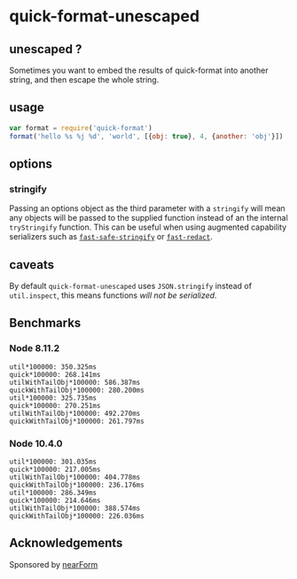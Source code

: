 # quick-format-unescaped

## unescaped ?

Sometimes you want to embed the results of quick-format into another string, 
and then escape the whole string. 

## usage

```js
var format = require('quick-format')
format('hello %s %j %d', 'world', [{obj: true}, 4, {another: 'obj'}])
```

## options

### stringify

Passing an options object as the third parameter with a `stringify` will mean 
any objects will be passed to the supplied function instead of an the 
internal `tryStringify` function. This can be useful when using augmented
capability serializers such as [`fast-safe-stringify`](http://github.com/davidmarkclements/fast-safe-stringify) or [`fast-redact`](http://github.com/davidmarkclements/fast-redact).  

## caveats

By default `quick-format-unescaped` uses  `JSON.stringify` instead of `util.inspect`, this means functions *will not be serialized*.

## Benchmarks

### Node 8.11.2

```
util*100000: 350.325ms
quick*100000: 268.141ms
utilWithTailObj*100000: 586.387ms
quickWithTailObj*100000: 280.200ms
util*100000: 325.735ms
quick*100000: 270.251ms
utilWithTailObj*100000: 492.270ms
quickWithTailObj*100000: 261.797ms
```

### Node 10.4.0

```
util*100000: 301.035ms
quick*100000: 217.005ms
utilWithTailObj*100000: 404.778ms
quickWithTailObj*100000: 236.176ms
util*100000: 286.349ms
quick*100000: 214.646ms
utilWithTailObj*100000: 388.574ms
quickWithTailObj*100000: 226.036ms
```

## Acknowledgements

Sponsored by [nearForm](http://www.nearform.com)
